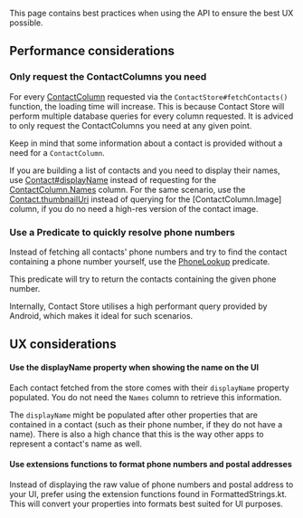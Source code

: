 This page contains best practices when using the API to ensure the best UX possible.

## Performance considerations

### Only request the ContactColumns you need

For every [ContactColumn]() requested via the `ContactStore#fetchContacts()` function, the loading time will increase. This is because Contact Store will perform multiple database queries for every column requested. It is adviced to only request the ContactColumns you need at any given point.

Keep in mind that some information about a contact is provided without a need for a `ContactColumn`.

If you are building a list of contacts and you need to display their names,
use [Contact#displayName]() instead of requesting for the [ContactColumn.Names]() column. For the same scenario, use the [Contact.thumbnailUri]() instead of querying for the [ContactColumn.Image] column, if you do no need a high-res version of the contact image.

### Use a Predicate to quickly resolve phone numbers

Instead of fetching all contacts' phone numbers and try to find the contact containing a phone
number yourself, use the [PhoneLookup]() predicate.

This predicate will try to return the contacts containing the given phone number.

Internally, Contact Store utilises a high performant query provided by Android, which makes it ideal
for such scenarios.

## UX considerations

#### Use the displayName property when showing the name on the UI

Each contact fetched from the store comes with their `displayName` property populated. You do not
need the `Names` column to retrieve this information.

The `displayName` might be populated after other properties that are contained in a contact (such as
their phone number, if they do not have a name). There is also a high chance that this is the way
other apps to represent a contact's name as well.

#### Use extensions functions to format phone numbers and postal addresses

Instead of displaying the raw value of phone numbers and postal address to your UI, prefer using the
extension functions found in FormattedStrings.kt. This will convert your properties into formats
best suited for UI purposes.
